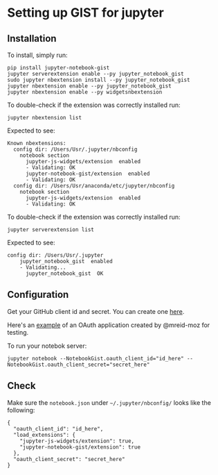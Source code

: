 # Setting up GIST for jupyter

## Installation

To install, simply run:

```
pip install jupyter-notebook-gist
jupyter serverextension enable --py jupyter_notebook_gist
sudo jupyter nbextension install --py jupyter_notebook_gist
jupyter nbextension enable --py jupyter_notebook_gist
jupyter nbextension enable --py widgetsnbextension
```

To double-check if the extension was correctly installed run:

```
jupyter nbextension list
```

Expected to see:

```
Known nbextensions:
  config dir: /Users/Usr/.jupyter/nbconfig
    notebook section
      jupyter-js-widgets/extension  enabled
      - Validating: OK
      jupyter-notebook-gist/extension  enabled
      - Validating: OK
  config dir: /Users/Usr/anaconda/etc/jupyter/nbconfig
    notebook section
      jupyter-js-widgets/extension  enabled
      - Validating: OK
```

To double-check if the extension was correctly installed run:

```
jupyter serverextension list
```

Expected to see:

```
config dir: /Users/Usr/.jupyter
    jupyter_notebook_gist  enabled
    - Validating...
      jupyter_notebook_gist  OK
```

## Configuration

Get your GitHub client id and secret. You can create one [here](https://github.com/settings/applications).

Here's an [example](https://cloud.githubusercontent.com/assets/969479/14916551/add90efc-0df0-11e6-8cfb-277754a48b66.png) of an OAuth application created by @mreid-moz for testing.

To run your notebok server:

```
jupyter notebook --NotebookGist.oauth_client_id="id_here" --NotebookGist.oauth_client_secret="secret_here"
```

## Check

Make sure the `notebook.json` under `~/.jupyter/nbconfig/` looks like the following:

```
{
  "oauth_client_id": "id_here", 
  "load_extensions": {
    "jupyter-js-widgets/extension": true, 
    "jupyter-notebook-gist/extension": true
  }, 
  "oauth_client_secret": "secret_here"
}
```